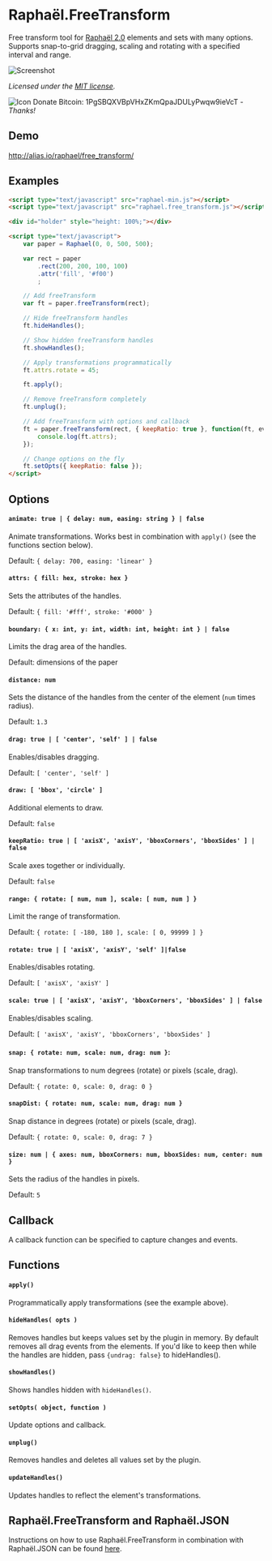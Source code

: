 Raphaël.FreeTransform
====================

  Free transform tool for [Raphaël 2.0](http://raphaeljs.com/) elements and sets with many options. Supports snap-to-grid dragging, scaling and rotating with a specified interval and range.

  ![Screenshot](https://github.com/ElbertF/Raphael.FreeTransform/raw/master/screenshot.png)

  *Licensed under the [MIT license](http://www.opensource.org/licenses/mit-license.php).*

  ![Icon](http://alias.io/images/bitcoin.png) Donate Bitcoin: 1PgSBQXVBpVHxZKmQpaJDULyPwqw9ieVcT - *Thanks!*

Demo
----

  http://alias.io/raphael/free_transform/

Examples
--------

```html
<script type="text/javascript" src="raphael-min.js"></script>
<script type="text/javascript" src="raphael.free_transform.js"></script>

<div id="holder" style="height: 100%;"></div>

<script type="text/javascript">
	var paper = Raphael(0, 0, 500, 500);

	var rect = paper
		.rect(200, 200, 100, 100)
		.attr('fill', '#f00')
		;

	// Add freeTransform
	var ft = paper.freeTransform(rect);

	// Hide freeTransform handles
	ft.hideHandles();

	// Show hidden freeTransform handles
	ft.showHandles();

	// Apply transformations programmatically
	ft.attrs.rotate = 45;

	ft.apply();

	// Remove freeTransform completely
	ft.unplug();

	// Add freeTransform with options and callback
	ft = paper.freeTransform(rect, { keepRatio: true }, function(ft, events) {
		console.log(ft.attrs);
	});

	// Change options on the fly
	ft.setOpts({ keepRatio: false });
</script>
```

Options
-------

#### `animate: true | { delay: num, easing: string } | false`

Animate transformations. Works best in combination with `apply()` (see the functions section below).

Default: `{ delay: 700, easing: 'linear' }`


#### `attrs: { fill: hex, stroke: hex }`

Sets the attributes of the handles.

Default: `{ fill: '#fff', stroke: '#000' }`


#### `boundary: { x: int, y: int, width: int, height: int } | false`

Limits the drag area of the handles.

Default: dimensions of the paper


#### `distance: num`

Sets the distance of the handles from the center of the element (`num` times radius).

Default: `1.3`


#### `drag: true | [ 'center', 'self' ] | false`

Enables/disables dragging.

Default: `[ 'center', 'self' ]`


#### `draw: [ 'bbox', 'circle' ]`

Additional elements to draw.

Default: `false`


#### `keepRatio: true | [ 'axisX', 'axisY', 'bboxCorners', 'bboxSides' ] | false`

Scale axes together or individually.

Default: `false`


#### `range: { rotate: [ num, num ], scale: [ num, num ] }`

Limit the range of transformation.

Default: `{ rotate: [ -180, 180 ], scale: [ 0, 99999 ] }`


#### `rotate: true | [ 'axisX', 'axisY', 'self' ]|false`

Enables/disables rotating.

Default: `[ 'axisX', 'axisY' ]`


#### `scale: true | [ 'axisX', 'axisY', 'bboxCorners', 'bboxSides' ] | false`

Enables/disables scaling.

Default: `[ 'axisX', 'axisY', 'bboxCorners', 'bboxSides' ]`


#### `snap: { rotate: num, scale: num, drag: num }`: 

Snap transformations to num degrees (rotate) or pixels (scale, drag).

Default: `{ rotate: 0, scale: 0, drag: 0 }`


#### `snapDist: { rotate: num, scale: num, drag: num }`

Snap distance in degrees (rotate) or pixels (scale, drag).

Default: `{ rotate: 0, scale: 0, drag: 7 }`


#### `size: num | { axes: num, bboxCorners: num, bboxSides: num, center: num }`

Sets the radius of the handles in pixels.

Default: `5`


Callback
--------

A callback function can be specified to capture changes and events.


Functions
---------

#### `apply()`

Programmatically apply transformations (see the example above).


#### `hideHandles( opts )`

Removes handles but keeps values set by the plugin in memory. By
default removes all drag events from the elements. If you'd like to
keep then while the handles are hidden, pass ``{undrag: false}`` to
hideHandles().


#### `showHandles()`

Shows handles hidden with `hideHandles()`.


#### `setOpts( object, function )`

Update options and callback.


#### `unplug()`

Removes handles and deletes all values set by the plugin.


#### `updateHandles()`

Updates handles to reflect the element's transformations.


Raphaël.FreeTransform and Raphaël.JSON
--------------------------------------

Instructions on how to use Raphaël.FreeTransform in combination with
Raphaël.JSON can be found 
[here](https://github.com/ElbertF/Raphael.JSON#raphaëljson-and-raphaëlfreetransform).

